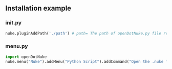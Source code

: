 ## Installation example

### init.py
```python
nuke.pluginAddPath('./path') # path= The path of openDotNuke.py file relative to .nuke folder
```

### menu.py
```python
import openDotNuke
nuke.menu("Nuke").addMenu("Python Script").addCommand("Open the .nuke folder", "openDotNuke.openDotNuke()", "^+.")
```
